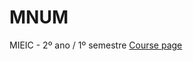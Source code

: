 # MNUM
MIEIC - 2º ano / 1º semestre
[Course page](https://sigarra.up.pt/feup/pt/ucurr_geral.ficha_uc_view?pv_ocorrencia_id=436436)
